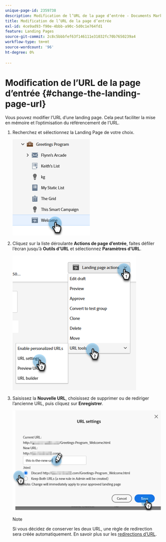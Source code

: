 ```yaml
---
unique-page-id: 2359738
description: Modification de l’URL de la page d’entrée - Documents Marketo - Documentation du produit
title: Modification de l’URL de la page d’entrée
exl-id: 4ce9ad93-f90e-4bbb-a90c-5d0c1e764fd1
feature: Landing Pages
source-git-commit: 2c8c5bbbfef63f146111e31032fc70b7650239a4
workflow-type: tm+mt
source-wordcount: '96'
ht-degree: 0%

---
```


# Modification de l’URL de la page d’entrée {#change-the-landing-page-url}

Vous pouvez modifier l’URL d’une landing page. Cela peut faciliter la mise en mémoire et l’optimisation du référencement de l’URL.

1. Recherchez et sélectionnez la Landing Page de votre choix.

   ![](assets/change-the-landing-page-url-1.png)

1. Cliquez sur la liste déroulante **Actions de page d’entrée**, faites défiler l’écran jusqu’à **Outils d’URL** et sélectionnez **Paramètres d’URL**.

   ![](assets/change-the-landing-page-url-2.png)

1. Saisissez la **Nouvelle URL**, choisissez de supprimer ou de rediriger l’ancienne URL, puis cliquez sur **Enregistrer**.

   ![](assets/change-the-landing-page-url-3.png)

   >[!NOTE]
   >
   >Si vous décidez de conserver les deux URL, une règle de redirection sera créée automatiquement. En savoir plus sur les [redirections d’URL](/help/marketo/product-docs/demand-generation/landing-pages/personalizing-landing-pages/redirect-a-url-path.md).

